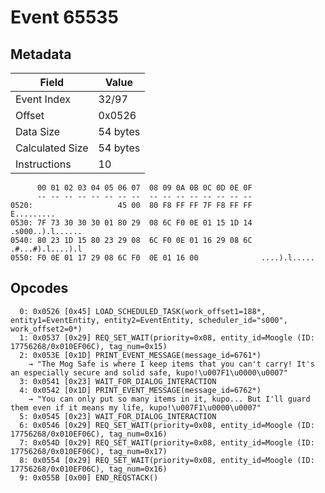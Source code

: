 # Event 65535

## Metadata

| Field           | Value    |
|-----------------|----------|
| Event Index     | 32/97    |
| Offset          | 0x0526   |
| Data Size       | 54 bytes |
| Calculated Size | 54 bytes |
| Instructions    | 10       |

```
      00 01 02 03 04 05 06 07  08 09 0A 0B 0C 0D 0E 0F
      -- -- -- -- -- -- -- --  -- -- -- -- -- -- -- --
0520:                   45 00  80 F8 FF FF 7F F8 FF FF        E.........
0530: 7F 73 30 30 30 01 80 29  08 6C F0 0E 01 15 1D 14  .s000..).l......
0540: 80 23 1D 15 80 23 29 08  6C F0 0E 01 16 29 08 6C  .#...#).l....).l
0550: F0 0E 01 17 29 08 6C F0  0E 01 16 00              ....).l.....    
```

## Opcodes

```
  0: 0x0526 [0x45] LOAD_SCHEDULED_TASK(work_offset1=188*, entity1=EventEntity, entity2=EventEntity, scheduler_id="s000", work_offset2=0*)
  1: 0x0537 [0x29] REQ_SET_WAIT(priority=0x08, entity_id=Moogle (ID: 17756268/0x010EF06C), tag_num=0x15)
  2: 0x053E [0x1D] PRINT_EVENT_MESSAGE(message_id=6761*)
    → "The Mog Safe is where I keep items that you can't carry! It's an especially secure and solid safe, kupo!\u007F1\u0000\u0007"
  3: 0x0541 [0x23] WAIT_FOR_DIALOG_INTERACTION
  4: 0x0542 [0x1D] PRINT_EVENT_MESSAGE(message_id=6762*)
    → "You can only put so many items in it, kupo... But I'll guard them even if it means my life, kupo!\u007F1\u0000\u0007"
  5: 0x0545 [0x23] WAIT_FOR_DIALOG_INTERACTION
  6: 0x0546 [0x29] REQ_SET_WAIT(priority=0x08, entity_id=Moogle (ID: 17756268/0x010EF06C), tag_num=0x16)
  7: 0x054D [0x29] REQ_SET_WAIT(priority=0x08, entity_id=Moogle (ID: 17756268/0x010EF06C), tag_num=0x17)
  8: 0x0554 [0x29] REQ_SET_WAIT(priority=0x08, entity_id=Moogle (ID: 17756268/0x010EF06C), tag_num=0x16)
  9: 0x055B [0x00] END_REQSTACK()
```
